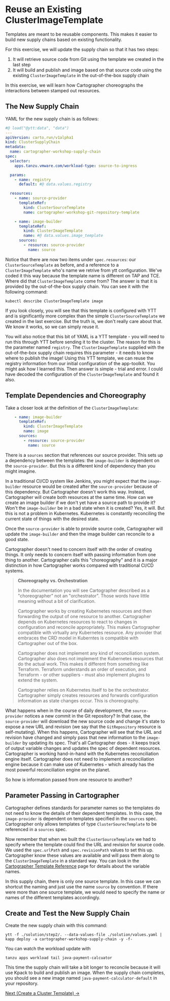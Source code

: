 # Reuse an Existing ClusterImageTemplate

Templates are meant to be reusable components. This makes it easier to build new supply chains based on existing
functionality.

For this exercise, we will update the supply chain so that it has two steps:

1. It will retrieve source code from Git using the template we created in the last step
1. It will build and publish and image based on that source code using the existing `ClusterImageTemplate`
   in the out-of-the-box supply chain

In this exercise, we will learn how Cartographer choreographs the interactions between stamped out resources.

## The New Supply Chain

YAML for the new supply chain is as follows:

```yaml
#@ load("@ytt:data", "data")
---
apiVersion: carto.run/v1alpha1
kind: ClusterSupplyChain
metadata:
  name: cartographer-workshop-supply-chain
spec:
  selector:
    apps.tanzu.vmware.com/workload-type: source-to-ingress

  params:
    - name: registry
      default: #@ data.values.registry

  resources:
    - name: source-provider
      templateRef:
        kind: ClusterSourceTemplate
        name: cartographer-workshop-git-repository-template

    - name: image-builder
      templateRef:
        kind: ClusterImageTemplate
        name: #@ data.values.image_template
      sources:
        - resource: source-provider
          name: source
```

Notice that there are now two items under `spec.resources`: our `ClusterSourceTemplate` as before, and a reference
to a `ClusterImageTemplate` who's name we retrive from ytt configuration. We've coded it this way because the template
name is different on TAP and TCE. Where did that `ClusterImageTemplate` come from? The answer is that it is
provided by the out-of-the-box supply chain. You can see it with the following command:

```shell
kubectl describe ClusterImageTemplate image
```

If you look closely, you will see that this template is configured with YTT and is significantly more complex than the
simple `ClusterSourceTemplate` we created in the last exercise. But the truth is, we don't really care about that.
We know it works, so we can simply reuse it.

You will also notice that this bit of YAML is a YTT template - you will need to run this through YTT before
sending it to the cluster. The reason for this is the parameter named `registry`. The `ClusterImageTemplate` supplied
with the out-of-the-box supply chain requires this parameter - it needs to know where to publish the image! Using this
YTT template, we can reuse the registry  information from our initial configuration of the app-toolkit. You might ask
how I learned this. Then answer is simple - trial and error. I could have decoded the configuration of
the `ClusterImageTemplate` and found it also.

## Template Dependencies and Choreography

Take a closer look at the definition of the `ClusterImageTemplate`:

```yaml
    - name: image-builder
      templateRef:
        kind: ClusterImageTemplate
        name: image
      sources:
        - resource: source-provider
          name: source
```

There is a `sources` section that references our source provider. This sets up a dependency between the templates:
the `image-builder` is dependent on the `source-provider`. But this is a different kind of dependency than you might imagine.

In a traditional CI/CD system like Jenkins, you might expect that the `image-builder` resource would be created after the
`source-provider` because of this dependency. But Cartographer doesn't work this way. Instead, Cartographer
will create both resources at the same time. How can we create an image builder if we don't yet have
a source path to provide it? Won't the `image-builder` be in a bad state when it is created? Yes, it will. But this is not
a problem in Kubernetes. Kubernetes is constantly reconciling the current state of things with the desired state.

Once the `source-provider` is able to provide source code, Cartographer will update the `image-builder` and then the
image builder can reconcile to a good state.

Cartographer doesn't need to concern itself with the order of creating things. It only needs to concern itself
with passing information from one thing to another. Cartographer calls this "choreography" and it is a
major distinction in how Cartographer works compared with traditional CI/CD systems.

> **Choreography vs. Orchestration**
>
> In the documentation you will see Cartographer described as a "choreographer" not an "orchestrator". Those
> words have little meaning without a bit of clarification.
>
> Cartographer works by creating Kubernetes resources and then forwarding the output of one resource to another.
> Cartographer depends on Kubernetes resources to react to changes in configuration and reconcile appropriately.
> This makes Cartographer compatible with virtually any Kubernetes resource. Any provider that embraces the CRD model in
> Kuberntes is compatible with Cartographer out of the box.
>
> Cartographer does not implement any kind of reconciliation system. Cartographer also does not implement the
> Kubernetes resources that do the actual work. This makes it different from something like
> Terraform. Terraform understands an order of execution, and Terraform - or other suppliers - must also implement
> plugins to extend the system.
>
> Cartographer relies on Kubernetes itself to be the orchestrator. Cartographer simply creates resources
> and forwards configuration information as state changes occur. This is choreography.

What happens when in the course of daily development, the `source-provider` notices a new commit in the Git repository?
In that case, the `source-provider` will download the new source code and change it's state to expose a new URL and revision (we
say that the `GitRepository` resource is self-mutating). When this happens, Cartographer will see that the URL and revision
have changed and simply pass that new information to the `image-builder` by updating its spec. That's all Cartographer does -
it keeps track of output variable changes and updates the spec of dependent resources. Cartographer is working hand-in-hand
with the Kubernetes reconciliation engine itself. Cartographer does not need to implement a reconciliation engine because
it can make use of Kubernetes - which already has the most powerful reconciliation engine on the planet.

So how is information passed from one resource to another?

## Parameter Passing in Cartographer

Cartographer defines standards for parameter names so the templates do not need to know the details of their dependent
templates. In this case, the `image-provider` is dependent on templates specified in the `sources` spec. Cartographer
only allows templates of type `ClusterSourecTemplate` to be referenced in a `sources` spec.

Now remember that when we built the `ClusterSourceTemplate` we had to specify where the template could find the URL and revision for
source code. We used the `spec.urlPath` and `spec.revisionPath` values to set this up. Cartographer know these values are available
and will pass them along to the `ClusterImageTemplate` in a standard way. You can look in the
[Cartographer Template Reference](../06-cartographer/CartographerTemplateReference.md) page for details about the variable names.

In this supply chain, there is only one source template. In this case we can shortcut the naming and just use the name
`source` by convention. If there were more than one source template, we would need to specify the name or names
of the different templates accordingly.

## Create and Test the New Supply Chain

Create the new supply chain with this command:

```shell
ytt -f ./solution/step2/. --data-values-file ./solution/values.yaml | kapp deploy -a cartographer-workshop-supply-chain -y -f-
```

You can watch the workload update with

```shell
tanzu apps workload tail java-payment-calcuator
```

This time the supply chain will take a bit longer to reconcile because it will use Kpack to build and publish an
image. When the supply chain completes, you should see a new image named `java-payment-calculator-default` in your
repository.

[Next (Create a Cluster Template) -&gt;](03-ClusterTemplate.md)
